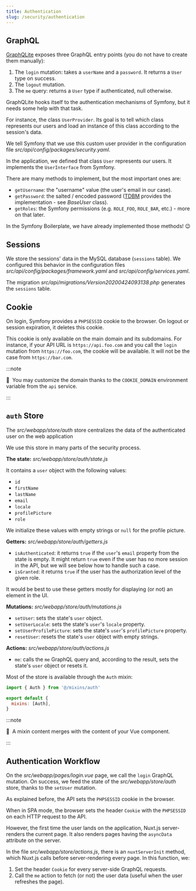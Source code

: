 ```yaml
---
title: Authentication
slug: /security/authentication
---
```


## GraphQL

[GraphQLite](https://graphqlite.thecodingmachine.io/) exposes three GraphQL entry points 
(you do not have to create them manually):

1. The `login` mutation: takes a `userName` and a `password`. It returns a `User` type on success.
2. The `logout` mutation.
3. The `me` query: returns a `User` type if authenticated, null otherwise.

GraphQLite hooks itself to the authentication mechanisms of Symfony, but it needs some help with that task.

For instance, the class `UserProvider`.
Its goal is to tell which class represents our users and load an instance of this class according to the session's data.

We tell Symfony that we use this custom user provider in the configuration file *src/api/config/packages/security.yaml*.

In the application, we defined that class `User` represents our users. 
It implements the `UserInterface` from Symfony.

There are many methods to implement, but the most important ones are:

* `getUsername`: the "username" value (the user's email in our case).
* `getPassword`: the salted / encoded password ([TDBM](https://github.com/thecodingmachine/tdbm) provides the implementation - see *BaseUser* class).
* `getRoles`: the Symfony permissions (e.g. `ROLE_FOO`, `ROLE_BAR`, etc.) - more on that later.

In the Symfony Boilerplate, we have already implemented those methods! 😉

## Sessions

We store the sessions' data in the MySQL database (`sessions` table). We configured this behavior in the configuration
files *src/api/config/packages/framework.yaml* and *src/api/config/services.yaml*. 

The migration *src/api/migrations/Version20200424093138.php* generates the `sessions` table.

## Cookie

On login, Symfony provides a `PHPSESSID` cookie to the browser. On logout or session expiration, it deletes this cookie.

This cookie is only available on the main domain and its subdomains. For instance, if your API URL is `https://api.foo.com`
and you call the `login` mutation from `https://foo.com`, the cookie will be available. It will not be the case 
from `https://bar.com`. 

:::note

📣&nbsp;&nbsp;You may customize the domain thanks to the `COOKIE_DOMAIN` environment variable from the `api` service.

:::

## `auth` Store

The *src/webapp/store/auth* store centralizes the data of the authenticated user on the web application

We use this store in many parts of the security process.

**The state:** *src/webapp/store/auth/state.js*

It contains a `user` object with the following values:

* `id`
* `firstName`
* `lastName`
* `email`
* `locale`
* `profilePicture`
* `role`

We initialize these values with empty strings or `null` for the profile picture.

**Getters:** *src/webapp/store/auth/getters.js*

* `isAuthenticated`: it returns `true` if the `user`'s `email` property from the state is empty. It might return `true`
even if the user has no more session in the API, but we will see below how to handle such a case.
* `isGranted`: it returns `true` if the user has the authorization level of the given role.

It would be best to use these getters mostly for displaying (or not) an element in the UI.

**Mutations:** *src/webapp/store/auth/mutations.js*

* `setUser`: sets the state's `user` object.
* `setUserLocale`: sets the state's `user`'s `locale` property.
* `setUserProfilePicture`: sets the state's `user`'s `profilePicture` property.
* `resetUser`: resets the state's `user` object with empty strings.

**Actions:** *src/webapp/store/auth/actions.js*

* `me`: calls the `me` GraphQL query and, according to the result, 
sets the state's `user` object or resets it.

Most of the store is available through the `Auth` mixin:

```js title="Vue component <script> block"
import { Auth } from '@/mixins/auth'

export default {
  mixins: [Auth],
}
```

:::note

📣&nbsp;&nbsp;A mixin content merges with the content of your Vue component.

:::

## Authentication Workflow

On the *src/webapp/pages/login.vue* page, we call the `login` GraphQL mutation. On success, we feed the state
of the *src/webapp/store/auth* store, thanks to the `setUser` mutation.

As explained before, the API sets the `PHPSESSID` cookie in the browser. 

When in SPA mode, the browser sets the header `Cookie` with the `PHPSESSID` on each HTTP request to the API. 

However, the first time the user lands on the application, Nuxt.js server-renders the current page. It also renders pages
having the `asyncData` attribute on the server.

In the file *src/webapp/store/actions.js*,
there is an `nuxtServerInit` method, which Nuxt.js calls before server-rendering every page. 
In this function, we:

1. Set the header `Cookie` for every server-side GraphQL requests.
2. Call the `me` action to fetch (or not) the user data (useful when the user refreshes the page).